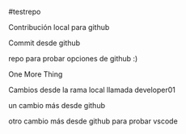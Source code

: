 #testrepo 

Contribución local para github

Commit desde github

repo para probar opciones de github :)

One More Thing


Cambios desde la rama local llamada developer01

un cambio más desde github

otro cambio más desde github para probar vscode
